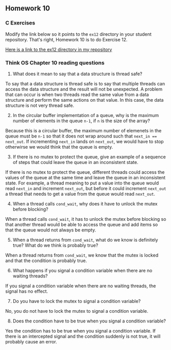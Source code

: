 ## Homework 10

### C Exercises

Modify the link below so it points to the `ex12` directory in your
student repository.  That's right, Homework 10 is to do Exercise 12.

[Here is a link to the ex12 directory in my repository](https://github.com/ericasaywhat/ExercisesInC/tree/master/exercises/ex12)

### Think OS Chapter 10 reading questions

1) What does it mean to say that a data structure is thread safe?

To say that a data structure is thread safe is to say that multiple threads can access the data structure and the result will not be unexpected. A problem that can occur is when two threads read the same value from a data structure and perform the same actions on that value. In this case, the data structure is not very thread safe.

2) In the circular buffer implementation of a queue, why is the maximum number of elements in the queue `n-1`,
if `n` is the size of the array?

Because this is a circular buffer, the maximum number of elemenets in the queue must be `n-1` so that it does not wrap around such that `next_in == next_out`. If incrementing `next_in` lands on `next_out`, we would have to stop otherwirse we would think that the queue is empty. 

3) If there is no mutex to protect the queue, give an example of a sequence of steps that could leave
the queue in an inconsistent state.

If there is no mutex to protect the queue, different threads could access the values of the queue at the same time and leave the queue in an inconsistent state. For example, a thread meaning to put a value into the queue would read `next_in` and increment `next_out`, but before it could increment `next_out` a thread that needs to get a value from the queue would read `next_out`.

4) When a thread calls `cond_wait`, why does it have to unlock the mutex before blocking?

When a thread calls `cond_wait`, it has to unlock the mutex before blocking so that another thread would be able to access the queue and add items so that the queue would not always be empty.

5) When a thread returns from `cond_wait`, what do we know is definitely true?  What do we think is probably true?

When a thread returns from `cond_wait`, we know that the mutex is locked and that the condition is probably true.

6) What happens if you signal a condition variable when there are no waiting threads?

If you signal a condition variable when there are no waiting threads, the signal has no effect.

7) Do you have to lock the mutex to signal a condition variable?

No, you do not have to lock the mutex to signal a condition variable.

8) Does the condition have to be true when you signal a condition variable?

Yes the condition has to be true when you signal a condition variable. If there is an intercepted signal and the condition suddenly is not true, it will probably cause an error.



